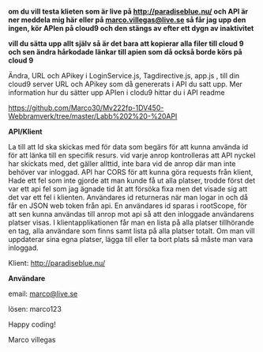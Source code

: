 **om du vill testa klieten som är live på http://paradiseblue.nu/ och API är ner meddela mig här eller på marco.villegas@live.se så får jag upp den ingen, kör APIen på cloud9 och den stängs av efter ett dygn av inaktivitet**

**vill du sätta upp allt själv så är det bara att kopierar alla filer till cloud 9 och sen ändra hårkodade länkar till apien som då också borde körs på cloud 9**

Ändra, URL och APikey i  LoginService.js, Tagdirective.js, app.js , till din cloud9 server URL och APikey som då genererats i API du satt upp. Mer information hur du sätter upp APIen i clodu9 hittar du i API readme 

https://github.com/Marco30/Mv222fp-1DV450-Webbramverk/tree/master/Labb%202%20-%20API


**API/Klient**

La till att Id ska skickas med för data som begärs för att kunna använda id för att länka till en specifik resurs. vid varje anrop kontrolleras att API nyckel har skickats med, det gäller allttid, inte bara vid de anrop där man inte behöver var inloggad. API har CORS för att kunna göra requests från klient, Hade ett fel som inte gjorde att man kunde få ut alla platser, trodde först det var ett api fel som jag ägnade tid åt att försöka fixa men det visade sig att det var ett fel i klienten. Användares id returneras när man logar in och då får en JSON web token från api. En användares id sparas i rootScope, för att sen kunna användas till anrop mot api så att den inloggade användarens platser visas. I klientapplikationen får man en lista på alla platser tillhörande en tag, alla användare som finns samt lista på alla platser totalt. Om man vill uppdaterar sina egna platser, lägga till eller ta bort plats så måste man vara inloggad. 


Klient:  http://paradiseblue.nu/

**Användare**

email: marco@live.se

lösen: marco123

Happy coding!

Marco villegas
